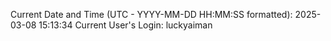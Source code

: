 Current Date and Time (UTC - YYYY-MM-DD HH:MM:SS formatted): 2025-03-08 15:13:34
Current User's Login: luckyaiman
